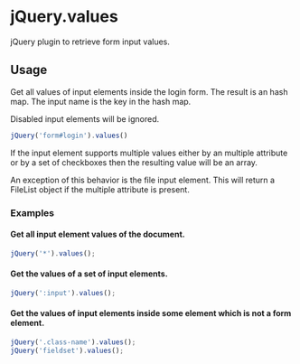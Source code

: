# jQuery.values

jQuery plugin to retrieve form input values.

## Usage

Get all values of input elements inside the login form. The result is an hash map. The input name is the key in the hash map.

Disabled input elements will be ignored.

```javascript
jQuery('form#login').values()
```

If the input element supports multiple values either by an multiple attribute or by a set of checkboxes then the resulting value will be an array.

An exception of this behavior is the file input element. This will return a FileList object if the multiple attribute is present.

### Examples

#### Get all input element values of the document.

```javascript
jQuery('*').values();
```

#### Get the values of a set of input elements.

```javascript
jQuery(':input').values();
```

#### Get the values of input elements inside some element which is not a form element.

```javascript
jQuery('.class-name').values();
jQuery('fieldset').values();
```




